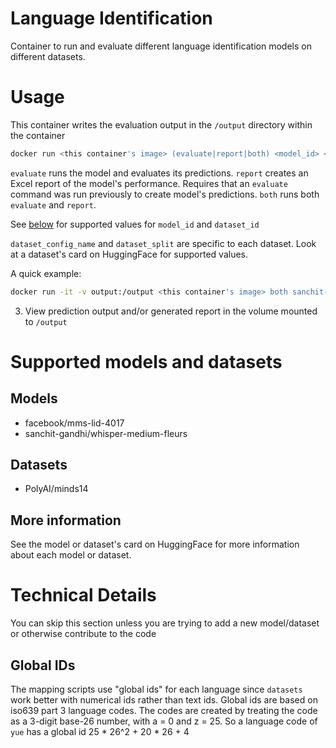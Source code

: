 # Language Identification
Container to run and evaluate different language identification models on different datasets.

# Usage
This container writes the evaluation output in the `/output` directory within the container
```bash
docker run <this container's image> (evaluate|report|both) <model_id> <dataset_id> <dataset_config_name> <dataset_split>
```

`evaluate` runs the model and evaluates its predictions.
`report` creates an Excel report of the model's performance.
Requires that an `evaluate` command was run previously to create model's predictions.
`both` runs both `evaluate` and `report`.

See [below](#supported-models-and-datasets) for supported values for `model_id` and `dataset_id`

`dataset_config_name` and `dataset_split` are specific to each dataset.
Look at a dataset's card on HuggingFace for supported values.

A quick example:
```bash
docker run -it -v output:/output <this container's image> both sanchit-gandhi/whisper-medium-fleurs-lang-id PolyAI/minds14 all 'train[:5]'
```

3. View prediction output and/or generated report in the volume mounted to `/output`

# Supported models and datasets
## Models
- facebook/mms-lid-4017
- sanchit-gandhi/whisper-medium-fleurs

## Datasets
- PolyAI/minds14

## More information
See the model or dataset's card on HuggingFace for more information about each model or dataset.

# Technical Details
You can skip this section unless you are trying to add a new model/dataset or otherwise contribute to the code
## Global IDs
The mapping scripts use "global ids" for each language since `datasets` work better with numerical ids
rather than text ids.
Global ids are based on iso639 part 3 language codes.
The codes are created by treating the code as a 3-digit base-26 number, with a = 0 and z = 25.
So a language code of `yue` has a global id 25 * 26^2 + 20 * 26 + 4
